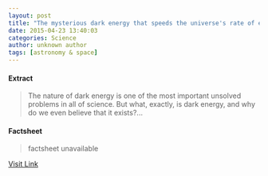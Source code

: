 ```yaml
---
layout: post
title: "The mysterious dark energy that speeds the universe's rate of expansion"
date: 2015-04-23 13:40:03
categories: Science
author: unknown author
tags: [astronomy & space]
---
```



#### Extract
>The nature of dark energy is one of the most important unsolved problems in all of science. But what, exactly, is dark energy, and why do we even believe that it exists?...

#### Factsheet
>factsheet unavailable

[Visit Link](http://phys.org/news348998540.html)


